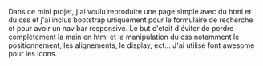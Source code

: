 Dans ce mini projet, j'ai voulu reproduire une page simple avec du html et du css et j'ai inclus bootstrap uniquement pour le formulaire de recherche et pour avoir un nav bar responsive.
Le but c'etait d'éviter de perdre complètement la main en html et la manipulation du css notamment le positionnement, les alignements, le display, ect...
J'ai utilisé font awesome pour les icons.